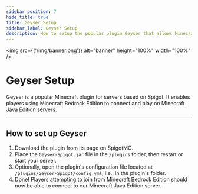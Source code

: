 ```yaml
---
sidebar_position: 7
hide_title: true
title: Geyser Setup
sidebar_label: Geyser Setup
description: How to setup the popular plugin Geyser that allows Minecraft Bedrock players to play on Minecraft Java
---
```


<img src={('/img/banner.png')} alt="banner" height="100%" width="100%" />

<div class="text--center">
<h1>Geyser Setup</h1>
</div>

Geyser is a popular Minecraft plugin for servers based on Spigot. 
It enables players using Minecraft Bedrock Edition to connect and play on Minecraft Java Edition servers.

---

## How to set up Geyser

1. Download the plugin from its page on SpigotMC.
2. Place the `Geyser-Spigot.jar` file in the `/plugins` folder, then restart or start your server.
3. Optionally, open the plugin's configuration file located at `/plugins/Geyser-Spigot/config.yml`, 
i.e., in the plugin's folder.
4. Done! Players attempting to join from Minecraft Bedrock Edition should now be able to connect
to our Minecraft Java Edition server.